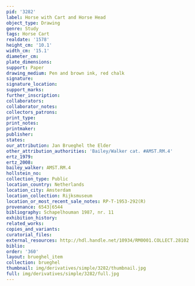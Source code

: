 ```yaml
---
pid: '3282'
label: Horse with Cart and Horse Head
object_type: Drawing
genre: Study
tags: Horse Cart
realdate: '1578'
height_cm: '10.1'
width_cm: '15.1'
diameter_cm: 
plate_dimensions: 
support: Paper
drawing_medium: Pen and brown ink, red chalk
signature: 
signature_location: 
support_marks: 
further_inscription: 
collaborators: 
collaborator_notes: 
collectors_patrons: 
print_type: 
print_notes: 
printmaker: 
publisher: 
states: 
our_attribution: Jan Brueghel the Elder
other_attribution_authorities: 'Bailey/Walker cat. #AMST.RM.4'
ertz_1979: 
ertz_2008: 
bailey_walker: AMST.RM.4
hollstein_no: 
collection_type: Public
location_country: Netherlands
location_city: Amsterdam
location_collection: Rijksmuseum
location_or_most_recent_sale_notes: RP-T-1953-292(R)
provenance: 6543|6544
bibliography: Schapelhouman 1987, nr. 11
exhibition_history: 
related_works: 
copies_and_variants: 
curatorial_files: 
external_resources: http://hdl.handle.net/10934/RM0001.COLLECT.28102
biblio: 
order: '360'
layout: brueghel_item
collection: brueghel
thumbnail: img/derivatives/simple/3282/thumbnail.jpg
full: img/derivatives/simple/3282/full.jpg
---
```

